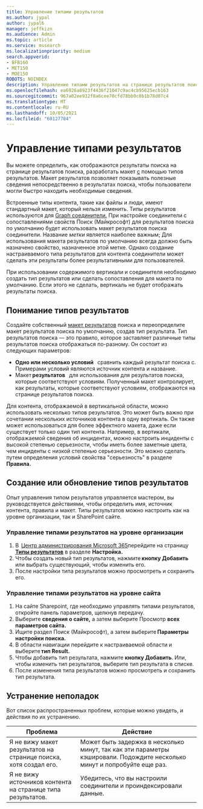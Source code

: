 ```yaml
---
title: Управление типами результатов
ms.author: jypal
author: jypal6
manager: jeffkizn
ms.audience: Admin
ms.topic: article
ms.service: mssearch
ms.localizationpriority: medium
search.appverid:
- BFB160
- MET150
- MOE150
ROBOTS: NOINDEX
description: Управление типами результатов на странице результатов поиска
ms.openlocfilehash: ea6926a8923f4436f21047c9ac4cb95625ecb163
ms.sourcegitcommit: 967a02ee932f8a6cee70cfd78bb0c8b1b78d07c4
ms.translationtype: MT
ms.contentlocale: ru-RU
ms.lasthandoff: 10/05/2021
ms.locfileid: "60127784"
---
```

# <a name="manage-result-types"></a>Управление типами результатов

Вы можете определить, как отображаются результаты поиска на странице результатов поиска, разработать макет [с](customize-results-layout.md) помощью типов результатов. Макет результатов позволяет показывать полезные сведения непосредственно в результатах поиска, чтобы пользователи могли быстро находить необходимые сведения.

Встроенные типы контента, такие как файлы и люди, имеют стандартный макет, который нельзя изменить. Типы результатов используются для [Graph соединители.](connectors-overview.md) При настройке соединители с сопоставлениями свойств Поиск (Майкрософт) для результатов поиска по умолчанию будет использовать макет результатов поиска соединители. Название *метки* является наиболее важным; Для использования макета результатов по умолчанию всегда должно быть назначено свойство, назначенное этой метке. Однако создание настраиваемого типа результатов для контента соединители может сделать эти результаты более результативными для пользователей.

При использовании содержимого вертикали и соединителя необходимо создать тип результатов или сделать сопоставления для макета по умолчанию. Если этого не сделать, вертикаль не будет отображать результаты поиска.

## <a name="understanding-result-types"></a>Понимание типов результатов

Создайте собственный [макет результатов](customize-results-layout.md) поиска и переопределите макет результатов поиска по умолчанию, создав тип результата. Тип результатов поиска — это правило, которое заставляет различные типы результатов поиска отображаться по-разному. Он состоит из следующих параметров:

- **Одно или несколько условий**   сравнить каждый результат поиска с. Примерами условий являются источник контента и название.
- Макет **результатов**   для использования для результатов поиска, которые соответствуют условиям. Полученный макет контролирует, как результаты, которые соответствуют условиям, отображаются на странице результатов поиска.

Для контента, отображаемой в вертикальной области, можно использовать несколько типов результатов. Это может быть важно при сочетании нескольких источников контента в одну вертикаль. Он также может использоваться для более эффектного макета, даже если существует только один тип контента. Например, в вертикали, отображаемой сведения об инцидентах, можно настроить инциденты с высокой степенью серьезности, чтобы иметь более заметные цвета, чем инциденты с низкой степенью серьезности. Это можно сделать путем определения условий свойства "серьезность" в разделе **Правила.**

## <a name="create-or-update-result-types"></a>Создание или обновление типов результатов

Опыт управления типом результатов управляется мастером, вы руководствуется действиями, чтобы определить имя, источник контента, правила и макет. Типы результатов можно настроить как на уровне организации, так и SharePoint сайте.

### <a name="manage-organization-level-result-types"></a>Управление типами результатов на уровне организации

1. В  [Центр администрирования Microsoft 365](https://admin.microsoft.com/)перейдите на страницу [**Типы результатов**](https://admin.microsoft.com/Adminportal/Home#/MicrosoftSearch/resulttypes) в разделе **Настройка.**
2. Чтобы создать новый тип результатов, нажмите **кнопку Добавить** или выбрать существующий, чтобы изменить его.
3. После настройки типа результатов можно просмотреть и сохранить его.

### <a name="manage-site-level-result-types"></a>Управление типами результатов на уровне сайта

1. На сайте Sharepoint, где необходимо управлять типами результатов, откройте панель параметров, щелкнув передачу.
2. Выберите **сведения о сайте,** а затем выберите Просмотр **всех параметров сайта.**  
3. Ищите раздел Поиск (Майкрософт), а затем выберите **Параметры настройки поиска.**
4. В области навигации перейдите к настраиваемой области и выберите **тип Result.**
5. Чтобы добавить тип результата, нажмите **кнопку Добавить**. Или, чтобы изменить тип результатов, выберите тип результата в списке.
6. После изменения типа результатов можно просмотреть и сохранить тип результата.

## <a name="troubleshooting"></a>Устранение неполадок

Вот список распространенных проблем, которые можно увидеть, и действия по их устранению.

|Проблема  |Действие  |
|---------|---------|
| Я не вижу макет результатов на странице поиска, хотя создал его. | Может быть задержка в несколько минут, так как эти параметры кэшировали. Подождите несколько минут и попробуйте еще раз.        |
| Я не вижу источников контента на странице типа результатов. | Убедитесь, что вы настроили соединители и проиндексировали данные.   |
